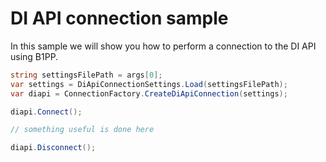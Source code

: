 # DI API connection sample

In this sample we will show you how to perform a connection to the DI API using B1PP.

```csharp
string settingsFilePath = args[0];
var settings = DiApiConnectionSettings.Load(settingsFilePath);
var diapi = ConnectionFactory.CreateDiApiConnection(settings);

diapi.Connect();

// something useful is done here

diapi.Disconnect();
```
